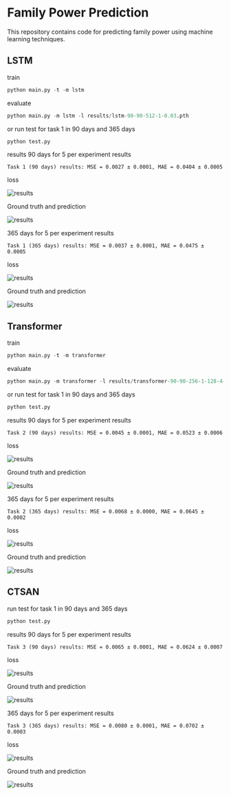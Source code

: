 # Family Power Prediction

This repository contains code for predicting family power using machine learning techniques.


## LSTM

train

```python
python main.py -t -m lstm
```

evaluate

```python
python main.py -m lstm -l results/lstm-90-90-512-1-0.03.pth
```

or run test for task 1 in 90 days and 365 days
```python
python test.py
```

results
90 days for 5 per experiment results

```text
Task 1 (90 days) results: MSE = 0.0027 ± 0.0001, MAE = 0.0404 ± 0.0005
```

loss

![results](results/lstm-90-90-512-1-loss.png)

Ground truth and prediction

![results](results/lstm-90-90-512-1-truth-prediction.png)


365 days for 5 per experiment results

```text
Task 1 (365 days) results: MSE = 0.0037 ± 0.0001, MAE = 0.0475 ± 0.0005
```

loss

![results](results/lstm-90-365-512-1-loss.png)

Ground truth and prediction

![results](results/lstm-90-365-512-1-truth-prediction.png)

## Transformer

train

```python
python main.py -t -m transformer
```

evaluate

```python
python main.py -m transformer -l results/transformer-90-90-256-1-128-4-0.029.pth
```

or run test for task 1 in 90 days and 365 days

```python
python test.py
```

results
90 days for 5 per experiment results

```text
Task 2 (90 days) results: MSE = 0.0045 ± 0.0001, MAE = 0.0523 ± 0.0006
```

loss

![results](results/transformer-90-90-256-1-128-4-loss.png)

Ground truth and prediction

![results](results/transformer-90-90-256-1-128-4-truth-prediction.png)



365 days for 5 per experiment results
```text
Task 2 (365 days) results: MSE = 0.0068 ± 0.0000, MAE = 0.0645 ± 0.0002
```

loss

![results](results/transformer-90-365-256-1-128-4-loss.png)

Ground truth and prediction

![results](results/transformer-90-365-256-1-128-4-truth-prediction.png)


## CTSAN

run test for task 1 in 90 days and 365 days

```python
python test.py
```

results
90 days for 5 per experiment results

```text
Task 3 (90 days) results: MSE = 0.0065 ± 0.0001, MAE = 0.0624 ± 0.0007
```

loss

![results](results/CTSAN-90-90-256-1-128-4-loss.png)

Ground truth and prediction

![results](results/CTSAN-90-90-256-1-128-4-truth-prediction.png)



365 days for 5 per experiment results
```text
Task 3 (365 days) results: MSE = 0.0080 ± 0.0001, MAE = 0.0702 ± 0.0003
```

loss

![results](results/CTSAN-90-365-256-1-128-4-loss.png)

Ground truth and prediction

![results](results/CTSAN-90-365-256-1-128-4-truth-prediction.png)

